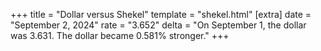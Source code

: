 +++
title = "Dollar versus Shekel"
template = "shekel.html"
[extra]
date = "September  2, 2024"
rate = "3.652"
delta = "On September  1, the dollar was 3.631. The dollar became 0.581% stronger."
+++

